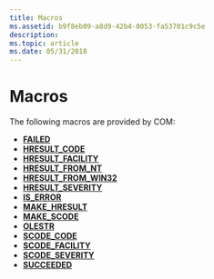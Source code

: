 ```yaml
---
title: Macros
ms.assetid: b9f8eb09-a8d9-42b4-8053-fa53701c9c5e
description: 
ms.topic: article
ms.date: 05/31/2018
---
```


# Macros

The following macros are provided by COM:

-   [**FAILED**](/windows/desktop/api/Winerror/nf-winerror-failed)
-   [**HRESULT\_CODE**](/windows/desktop/api/Winerror/nf-winerror-hresult_code)
-   [**HRESULT\_FACILITY**](/windows/desktop/api/Winerror/nf-winerror-hresult_facility)
-   [**HRESULT\_FROM\_NT**](/windows/desktop/api/Winerror/nf-winerror-hresult_from_nt)
-   [**HRESULT\_FROM\_WIN32**](/windows/desktop/api/Winerror/nf-winerror-hresult_from_win32)
-   [**HRESULT\_SEVERITY**](/windows/desktop/api/Winerror/nf-winerror-hresult_severity)
-   [**IS\_ERROR**](/windows/desktop/api/Winerror/nf-winerror-is_error)
-   [**MAKE\_HRESULT**](/windows/desktop/api/dmerror/nf-dmerror-make_hresult)
-   [**MAKE\_SCODE**](/windows/desktop/api/Winerror/nf-winerror-make_scode)
-   [**OLESTR**](/windows/desktop/api/wtypesbase/nf-wtypesbase-olestr)
-   [**SCODE\_CODE**](/windows/desktop/api/Winerror/nf-winerror-scode_code)
-   [**SCODE\_FACILITY**](/windows/desktop/api/Winerror/nf-winerror-scode_facility)
-   [**SCODE\_SEVERITY**](/windows/desktop/api/Winerror/nf-winerror-scode_severity)
-   [**SUCCEEDED**](/windows/desktop/api/Winerror/nf-winerror-succeeded)

 

 




